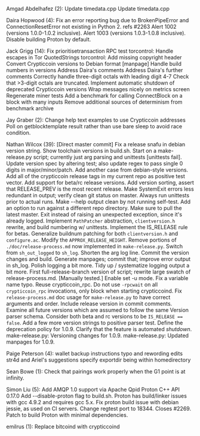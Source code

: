 Amgad Abdelhafez (2):
      Update timedata.cpp
      Update timedata.cpp

Daira Hopwood (4):
      Fix an error reporting bug due to BrokenPipeError and ConnectionResetError not existing in Python 2. refs #2263
      Alert 1002 (versions 1.0.0-1.0.2 inclusive).
      Alert 1003 (versions 1.0.3-1.0.8 inclusive).
      Disable building Proton by default.

Jack Grigg (14):
      Fix prioritisetransaction RPC test
      torcontrol: Handle escapes in Tor QuotedStrings
      torcontrol: Add missing copyright header
      Convert Crypticcoin versions to Debian format
      [manpage] Handle build numbers in versions
      Address Daira's comments
      Address Daira's further comments
      Correctly handle three-digit octals with leading digit 4-7
      Check that >3-digit octals are truncated.
      Implement automatic shutdown of deprecated Crypticcoin versions
      Wrap messages nicely on metrics screen
      Regenerate miner tests
      Add a benchmark for calling ConnectBlock on a block with many inputs
      Remove additional sources of determinism from benchmark archive

Jay Graber (2):
      Change help text examples to use Crypticcoin addresses
      Poll on getblocktemplate result rather than use bare sleep to avoid race condition.

Nathan Wilcox (39):
      [Direct master commit] Fix a release snafu in debian version string.
      Show toolchain versions in build.sh.
      Start on a make-release.py script; currently just arg parsing and unittests [unittests fail].
      Update version spec by altering test; also update regex to pass single 0 digits in major/minor/patch.
      Add another case from debian-style versions.
      Add all of the crypticcoin release tags in my current repo as positive test vector.
      Add support for beta/rc release versions.
      Add version sorting, assert that RELEASE_PREV is the most recent release.
      Make SystemExit errors less redundant in output; verify clean git status on master.
      Always run unittests prior to actual runs.
      Make --help output clean by not running self-test.
      Add an option to run against a different repo directory.
      Make sure to pull the latest master.
      Exit instead of raising an unexpected exception, since it's already logged.
      Implement `PathPatcher` abstraction, `clientversion.h` rewrite, and build numbering w/ unittests.
      Implement the IS_RELEASE rule for betas.
      Generalize buildnum patching for both `clientversion.h` and `configure.ac`.
      Modify the `APPROX_RELEASE_HEIGHT`.
      Remove portions of `./doc/release-process.md` now implemented in `make-release.py`.
      Switch from `sh_out_logged` to `sh_log`.
      Shorten the arg log line.
      Commit the version changes and build.
      Generate manpages; commit that; improve error output in sh_log.
      Polish logging a bit more.
      Tidy up / systematize logging output a bit more.
      First full-release-branch version of script; rewrite large swatch of release-process.md. [Manually tested.]
      Enable set -u mode.
      Fix a variable name typo.
      Reuse crypticcoin_rpc.
      Do not use `-rpcwait` on all `crypticcoin_rpc` invocations, only block when starting crypticcoind.
      Fix `release-process.md` doc usage for `make-release.py` to have correct arguments and order.
      Include release version in commit comments.
      Examine all future versions which are assumed to follow the same Version parser schema.
      Consider both beta and rc versions to be `IS_RELEASE == false`.
      Add a few more version strings to positive parser test.
      Define the deprecation policy for 1.0.9.
      Clarify that the feature is automated *shutdown*.
      make-release.py: Versioning changes for 1.0.9.
      make-release.py: Updated manpages for 1.0.9.

Paige Peterson (4):
      wallet backup instructions
      typo and rewording edits
      str4d and Ariel's suggestions
      specify exportdir being within homedirectory

Sean Bowe (1):
      Check that pairings work properly when the G1 point is at infinity.

Simon Liu (5):
      Add AMQP 1.0 support via Apache Qpid Proton C++ API 0.17.0
      Add --disable-proton flag to build.sh.  Proton has build/linker issues with gcc 4.9.2 and requires gcc 5.x.
      Fix proton build issue with debian jessie, as used on CI servers.
      Change regtest port to 18344.  Closes #2269.
      Patch to build Proton with minimal dependencies.

emilrus (1):
      Replace bitcoind with crypticcoind

